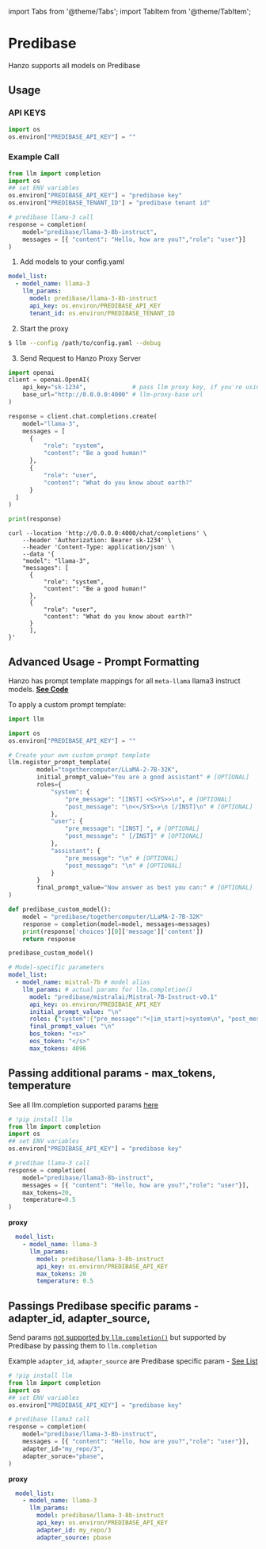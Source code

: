 import Tabs from '@theme/Tabs';
import TabItem from '@theme/TabItem';

# Predibase

Hanzo supports all models on Predibase


## Usage

<Tabs>
<TabItem value="sdk" label="SDK">

### API KEYS
```python
import os 
os.environ["PREDIBASE_API_KEY"] = ""
```

### Example Call

```python
from llm import completion
import os
## set ENV variables
os.environ["PREDIBASE_API_KEY"] = "predibase key"
os.environ["PREDIBASE_TENANT_ID"] = "predibase tenant id"

# predibase llama-3 call
response = completion(
    model="predibase/llama-3-8b-instruct", 
    messages = [{ "content": "Hello, how are you?","role": "user"}]
)
```

</TabItem>
<TabItem value="proxy" label="PROXY">

1. Add models to your config.yaml

  ```yaml
  model_list:
    - model_name: llama-3
      llm_params:
        model: predibase/llama-3-8b-instruct
        api_key: os.environ/PREDIBASE_API_KEY
        tenant_id: os.environ/PREDIBASE_TENANT_ID
  ```



2. Start the proxy 

  ```bash
  $ llm --config /path/to/config.yaml --debug
  ```

3. Send Request to Hanzo Proxy Server

  <Tabs>

  <TabItem value="openai" label="OpenAI Python v1.0.0+">

  ```python
  import openai
  client = openai.OpenAI(
      api_key="sk-1234",             # pass llm proxy key, if you're using virtual keys
      base_url="http://0.0.0.0:4000" # llm-proxy-base url
  )

  response = client.chat.completions.create(
      model="llama-3",
      messages = [
        {
            "role": "system",
            "content": "Be a good human!"
        },
        {
            "role": "user",
            "content": "What do you know about earth?"
        }
    ]
  )

  print(response)
  ```

  </TabItem>

  <TabItem value="curl" label="curl">

  ```shell
  curl --location 'http://0.0.0.0:4000/chat/completions' \
      --header 'Authorization: Bearer sk-1234' \
      --header 'Content-Type: application/json' \
      --data '{
      "model": "llama-3",
      "messages": [
        {
            "role": "system",
            "content": "Be a good human!"
        },
        {
            "role": "user",
            "content": "What do you know about earth?"
        }
        ],
  }'
  ```
  </TabItem>

  </Tabs>


</TabItem>

</Tabs>

## Advanced Usage - Prompt Formatting 

Hanzo has prompt template mappings for all `meta-llama` llama3 instruct models. [**See Code**](https://github.com/BerriAI/llm/blob/4f46b4c3975cd0f72b8c5acb2cb429d23580c18a/llm/llms/prompt_templates/factory.py#L1360)

To apply a custom prompt template: 

<Tabs>
<TabItem value="sdk" label="SDK">

```python 
import llm

import os 
os.environ["PREDIBASE_API_KEY"] = ""

# Create your own custom prompt template 
llm.register_prompt_template(
	    model="togethercomputer/LLaMA-2-7B-32K",
        initial_prompt_value="You are a good assistant" # [OPTIONAL]
	    roles={
            "system": {
                "pre_message": "[INST] <<SYS>>\n", # [OPTIONAL]
                "post_message": "\n<</SYS>>\n [/INST]\n" # [OPTIONAL]
            },
            "user": { 
                "pre_message": "[INST] ", # [OPTIONAL]
                "post_message": " [/INST]" # [OPTIONAL]
            }, 
            "assistant": {
                "pre_message": "\n" # [OPTIONAL]
                "post_message": "\n" # [OPTIONAL]
            }
        }
        final_prompt_value="Now answer as best you can:" # [OPTIONAL]
)

def predibase_custom_model():
    model = "predibase/togethercomputer/LLaMA-2-7B-32K"
    response = completion(model=model, messages=messages)
    print(response['choices'][0]['message']['content'])
    return response

predibase_custom_model()
```
</TabItem>
<TabItem value="proxy" label="PROXY">

```yaml
# Model-specific parameters
model_list:
  - model_name: mistral-7b # model alias
    llm_params: # actual params for llm.completion()
      model: "predibase/mistralai/Mistral-7B-Instruct-v0.1" 
      api_key: os.environ/PREDIBASE_API_KEY
      initial_prompt_value: "\n"
      roles: {"system":{"pre_message":"<|im_start|>system\n", "post_message":"<|im_end|>"}, "assistant":{"pre_message":"<|im_start|>assistant\n","post_message":"<|im_end|>"}, "user":{"pre_message":"<|im_start|>user\n","post_message":"<|im_end|>"}}
      final_prompt_value: "\n"
      bos_token: "<s>"
      eos_token: "</s>"
      max_tokens: 4096
```

</TabItem>

</Tabs>

## Passing additional params - max_tokens, temperature 
See all llm.completion supported params [here](https://docs.llm.ai/docs/completion/input)

```python
# !pip install llm
from llm import completion
import os
## set ENV variables
os.environ["PREDIBASE_API_KEY"] = "predibase key"

# predibae llama-3 call
response = completion(
    model="predibase/llama3-8b-instruct", 
    messages = [{ "content": "Hello, how are you?","role": "user"}],
    max_tokens=20,
    temperature=0.5
)
```

**proxy**

```yaml
  model_list:
    - model_name: llama-3
      llm_params:
        model: predibase/llama-3-8b-instruct
        api_key: os.environ/PREDIBASE_API_KEY
        max_tokens: 20
        temperature: 0.5
```

## Passings Predibase specific params - adapter_id, adapter_source, 
Send params [not supported by `llm.completion()`](https://docs.llm.ai/docs/completion/input) but supported by Predibase by passing them to `llm.completion`

Example `adapter_id`, `adapter_source` are Predibase specific param - [See List](https://github.com/BerriAI/llm/blob/8a35354dd6dbf4c2fcefcd6e877b980fcbd68c58/llm/llms/predibase.py#L54)

```python
# !pip install llm
from llm import completion
import os
## set ENV variables
os.environ["PREDIBASE_API_KEY"] = "predibase key"

# predibase llama3 call
response = completion(
    model="predibase/llama-3-8b-instruct", 
    messages = [{ "content": "Hello, how are you?","role": "user"}],
    adapter_id="my_repo/3",
    adapter_soruce="pbase",
)
```

**proxy**

```yaml
  model_list:
    - model_name: llama-3
      llm_params:
        model: predibase/llama-3-8b-instruct
        api_key: os.environ/PREDIBASE_API_KEY
        adapter_id: my_repo/3
        adapter_source: pbase
```
